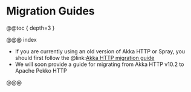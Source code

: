 # Migration Guides

@@toc { depth=3 }

@@@ index

* If you are currently using an old version of Akka HTTP or Spray, you should first follow the @link:[Akka HTTP migration guide](https://doc.akka.io/docs/akka-http/10.2/migration-guide/index.html)
* We will soon provide a guide for migrating from Akka HTTP v10.2 to Apache Pekko HTTP 

@@@
